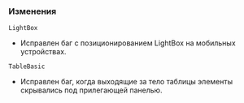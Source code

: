 ### Изменения

`LightBox`

- Исправлен баг с позиционированием LightBox на мобильных устройствах.

`TableBasic`

- Исправлен баг, когда выходящие за тело таблицы элементы скрывались под прилегающей панелью.
